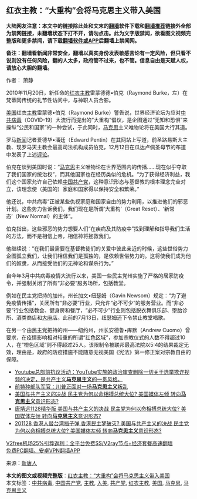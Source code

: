  <h2>红衣主教：“大重构”会将马克思主义带入美国</h2> <p class="notice"><b>大陆网友注意：本文中的链接除此处和文末的<a href="https://github.com/bannedbook/fanqiang" >翻墙</a>软件下载和<a href="https://github.com/killgcd/justmysocks/blob/master/README.md">翻墙推荐</a>链接外全部为禁网链接，未翻墙状态下打不开，请勿点击。此为文字版禁闻，欲看图文视频完整版和更多禁闻，请下载<a href="https://github.com/bannedbook/fanqiang">翻墙软件或APP</a>后翻墙上禁闻网。</p><p>备注：翻墙看新闻非常安全，翻墙以真实身份发表敏感言论有一定风险，但只看不说则没有任何风险，翻的人太多，政府管不过来，也不管。信息自由是天赋人权，请放心大胆的翻墙。</b></p>  <div class="entry"> <p>作者： 萧静</p> <p id="conimg">2010年11月20日，新任命的<a href="https://www.bannedbook.org/bnews/tag/%E7%BA%A2%E8%A1%A3%E4%B8%BB%E6%95%99/" class="st_tag internal_tag" rel="tag" title="标签 红衣主教 下的日志">红衣主教</a>雷蒙德德•伯克（Raymond Burke，左）在梵蒂冈传统的礼节性访问中，与神职人员合影。</p> <p><a href="https://www.bannedbook.org/bnews/tag/%e7%be%8e%e5%9b%bd/" class="st_tag internal_tag" rel="tag" title="标签 美国 下的日志">美国</a>红衣<a href="https://www.bannedbook.org/bnews/tag/%e4%b8%bb%e6%95%99/" class="st_tag internal_tag" rel="tag" title="标签 主教 下的日志">主教</a>雷蒙德•伯克（Raymond Burke）警告说，世界经济论坛为应对<a href="https://www.bannedbook.org/bnews/tag/%e4%b8%ad%e5%85%b1%e7%97%85%e6%af%92/" class="st_tag internal_tag" rel="tag" title="标签 中共病毒 下的日志">中共病毒</a>（COVID-19）大流行而提出的“大重构”倡议，是企图通过“无知和恐惧”来操纵“公民和国家”的一种尝试，于此同时，<span class='wp_keywordlink'><a href="https://www.bannedbook.org/forum2/topic105.html" title="《马克思的成魔之路》" target="_blank">马克思</a></span>主义唯物论将在美国大行其道。</p> <p>罗马<span class='wp_keywordlink_affiliate'><a href="https://www.bannedbook.org/" title="新闻">新闻</a></span>记者爱德华•潘廷（Edward Pentin）在其网站上写道，前圣路易斯大主教、现罗马天主教会最高司法机构成员伯克，12月12日在瓜达卢佩圣母节的布道中发表了上述<span class='wp_keywordlink_affiliate'><a href="https://www.bannedbook.org/bnews/comments/" title="新闻评论" target="_blank">评论</a></span>。</p>  <p>伯克在谈到美国时说：“<a href="https://www.bannedbook.org/bnews/tag/%e9%a9%ac%e5%85%8b%e6%80%9d/" class="st_tag internal_tag" rel="tag" title="标签 马克思 下的日志">马克思</a>主义唯物论在世界范围内的传播……现在似乎夺取了我们国家的统治权”，而其他国家也在经历类似的危机。“为了获得经济利益，我们这个国家允许自己依赖<span class='wp_keywordlink_affiliate'><a href="https://www.bannedbook.org/" title="中国" target="_blank">中国</a></span><a href="https://www.bannedbook.org/bnews/tag/%e5%85%b1%e4%ba%a7%e5%85%9a/" class="st_tag internal_tag" rel="tag" title="标签 共产党 下的日志">共产党</a>，这种意识形态与基督教的根本理念完全对立，该理念使（美国的）家庭和国家得以保持安全和繁荣。”</p> <p>他还说，中共病毒“正被某些仇视家庭和国家自由的势力利用，以推进他们的邪恶计划。这些势力告诉我们，我们现在是所谓‘大重构’（Great Reset）、‘新常态’（New Normal）的主体”。</p> <p>伯克指出，这些邪恶的势力想要人们“在疾病及其防疫中”找到理解和指导我们生活的方法，而不是相信上帝，相信神将拯救我们。</p> <p>他继续说：“在我们最需要在基督教徒们的关爱中彼此亲近的时候，这些世俗势力企图孤立我们，让我们相信我们是孤独的，是依赖世俗势力的。这将使我们成为他们的奴隶，从而接受他们的无神论和谋杀行为。”</p>  <p>自今年3月中共病毒疫情大流行以来，美国一些民主党州实施了严格的居家防疫令，并强制关闭了所有“非必要”服务场所，包括教堂。</p> <p>例如在民主党把持的加州，州长加文•纽瑟姆（Gavin Newsom）规定：“为了避免疫情传播”，关闭所有“非必要”行业，只允许“必不可少”的服务营业。而“非必要”行业包括教会、健身房和餐厅，“必不可少”行业则包括脱衣舞俱乐部、堕胎诊所、酒类商店和<span class='wp_keywordlink'><a href="https://www.bannedbook.org/bnews/lifebaike/20181016/1013890.html" title="中国留学生试了一下大麻 结果死在回国路上" target="_blank">大麻</a></span>店。此前的7月13日，纽瑟姆还下令禁止教堂唱歌。</p> <p>在另一个由民主党把持的州——纽约州，州长安德鲁•库默（Andrew Cuomo）曾要求，在疫情影响相对较重的所谓“红色区域”，参加宗教仪式的人数不得超过10人，在“橙色区域”则不得超过25人。该限制令被联邦最高法院以5:4的结果裁定无效，理由是，政府的防疫措施不能随意无视美国《宪法》第一修正案对宗教自由的保障。</p> <ul class='op-related-articles' title='相关阅读'> <li><a href='https://www.bannedbook.org/bnews/bannedvideo/20201213/1446948.html' target='_blank'>Youtube总部前抗议活动：YouTube实施的政治审查删除一切关于选举欺诈视频的决定，是共产主义<b>马克思主义</b>的一贯风格。</a></li> <li><a href='https://www.bannedbook.org/bnews/cnnews/20201212/1446106.html' target='_blank'>前特种部队军官：川普正面对一场<b>马克思主义</b>叛乱</a></li> <li><a href='https://www.bannedbook.org/bnews/bannedvideo/20201203/1441587.html' target='_blank'>美国与共产主义的决战 民主党为何以命相搏总统大位? 美国媒体左倾 转向<b>马克思主义</b>意识形态?</a></li> <li><a href='https://www.bannedbook.org/bnews/cbnews/20201203/1441284.html' target='_blank'>唐靖远1128精华版 美国与共产主义的决战 民主党为何以命相搏总统大位? 美国媒体左倾 转向<b>马克思主义</b>意识形态?</a></li> <li><a href='https://www.bannedbook.org/bnews/cbnews/20201128/1438681.html' target='_blank'>201128 香港人替台湾挡子弹 香港民主梦破灭? 美国与共产主义的决战 民主党为何以命相搏总统大位? 美国媒体左倾 转向<b>马克思主义</b>意识形态?</a></li> </ul> <p class="texttj"> <a href="https://github.com/bannedbook/fanqiang/wiki/V2ray%E6%9C%BA%E5%9C%BA" target="_blank">V2free机场25%引荐返利：全平台免费SS/V2ray节点+经济套餐高速翻墙</a><br/> <a href="https://github.com/bannedbook/fanqiang/wiki/%E7%A6%81%E9%97%BB%E7%BD%91%E5%AE%89%E5%8D%93%E7%BF%BB%E5%A2%99%E6%96%B0%E9%97%BBAPP" target="_blank">免费PC翻墙、安卓VPN翻墙APP</a></p><p> 来源：<span class='wp_keywordlink_affiliate'><a href="https://www.ntdtv.com/" title="新唐人">新唐人</a></span> </p> <a name='sharetosocial'></a>       <div><b>本文的图文或视频完整版</b>：<a href='https://www.bannedbook.org/bnews/cbnews/20201218/1450026.html'>红衣主教：“大重构”会将马克思主义带入美国</a></div>  </div><!--END ENTRY--> <div class="postfooter"> <div>本文标签：<a href="https://www.bannedbook.org/bnews/tag/%e4%b8%ad%e5%85%b1%e7%97%85%e6%af%92/" rel="tag">中共病毒</a>, <a href="https://www.bannedbook.org/bnews/tag/%e4%b8%ad%e5%9b%bd%e5%85%b1%e4%ba%a7%e5%85%9a/" rel="tag">中国共产党</a>, <a href="https://www.bannedbook.org/bnews/tag/%e4%b8%bb%e6%95%99/" rel="tag">主教</a>, <a href="https://www.bannedbook.org/bnews/tag/%E5%85%A5%E7%BE%8E/" rel="tag">入美</a>, <a href="https://www.bannedbook.org/bnews/tag/%e5%85%b1%e4%ba%a7%e5%85%9a/" rel="tag">共产党</a>, <a href="https://www.bannedbook.org/bnews/tag/%E7%BA%A2%E8%A1%A3%E4%B8%BB%E6%95%99/" rel="tag">红衣主教</a>, <a href="https://www.bannedbook.org/bnews/tag/%e7%be%8e%e5%9b%bd/" rel="tag">美国</a>, <a href="https://www.bannedbook.org/bnews/tag/%e9%a9%ac%e5%85%8b%e6%80%9d/" rel="tag">马克思</a>, <a href="https://www.bannedbook.org/bnews/tag/%e9%a9%ac%e5%85%8b%e6%80%9d%e4%b8%bb%e4%b9%89/" rel="tag">马克思主义</a></div>  </div><!--END POSTFOOTER--> 